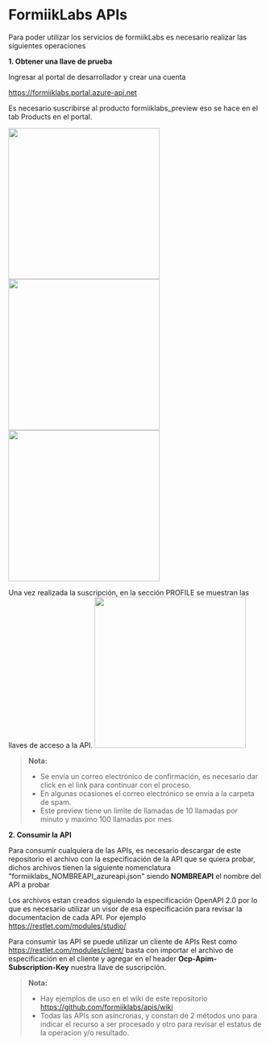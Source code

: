FormiikLabs APIs
===================

Para poder utilizar los servicios de formiikLabs es necesario realizar las siguientes operaciones

**1. Obtener una llave de prueba**

Ingresar al portal de desarrollador y crear una cuenta

https://formiiklabs.portal.azure-api.net

Es necesario suscribirse al producto formiiklabs_preview eso se hace en el tab Products en el portal.

<img src="https://formiiklabsapi1964.blob.core.windows.net/formiiklabssamples/tab_productos.png" width="300">
<img src="https://formiiklabsapi1964.blob.core.windows.net/formiiklabssamples/suscripcion.png" width="300">
<img src="https://formiiklabsapi1964.blob.core.windows.net/formiiklabssamples/confirmacion.png" width="300">

Una vez realizada la suscripción, en la sección PROFILE se muestran las llaves de acceso a la API.
<img src="https://formiiklabsapi1964.blob.core.windows.net/formiiklabssamples/llaves.png" width="300">


> **Nota:**
> - Se envía un correo electrónico de confirmación, es necesario dar click en el link para continuar con el proceso.
>  - En algunas ocasiones el correo electrónico se envía a la carpeta de spam.
>  - Este preview tiene un limite de llamadas de 10 llamadas por minuto y maximo 100 llamadas por mes.


**2. Consumir la API**

Para consumir cualquiera de las APIs, es necesario descargar de este repositorio el archivo con la especificación de la API que se quiera probar, dichos archivos tienen la siguiente nomenclatura "formiiklabs_NOMBREAPI_azureapi.json" siendo **NOMBREAPI** el nombre del API a probar

Los archivos estan creados siguiendo la especificación OpenAPI 2.0 por lo que es necesario utilizar un visor de esa especificación para revisar la documentacion de cada API. Por ejemplo https://restlet.com/modules/studio/

Para consumir las API se puede utilizar un cliente de APIs Rest como https://restlet.com/modules/client/ 
basta con importar el archivo de especificación en el cliente y agregar en el header **Ocp-Apim-Subscription-Key** nuestra llave de suscripción.


> **Nota:**
> - Hay ejemplos de uso en el wiki de este repositorio https://github.com/formiiklabs/apis/wiki
> - Todas las APIs son asíncronas, y constan de 2 métodos uno para indicar el recurso a ser procesado y otro para revisar el estatus de la operacion y/o resultado.

